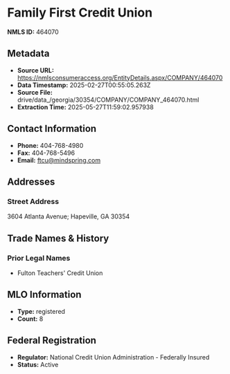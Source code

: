 # Family First Credit Union

**NMLS ID:** 464070

## Metadata
- **Source URL:** https://nmlsconsumeraccess.org/EntityDetails.aspx/COMPANY/464070
- **Data Timestamp:** 2025-02-27T00:55:05.263Z
- **Source File:** drive/data_/georgia/30354/COMPANY/COMPANY_464070.html
- **Extraction Time:** 2025-05-27T11:59:02.957938

## Contact Information
- **Phone:** 404-768-4980
- **Fax:** 404-768-5496
- **Email:** ftcu@mindspring.com

## Addresses
### Street Address
3604 Atlanta Avenue; Hapeville, GA 30354

## Trade Names & History
### Prior Legal Names
- Fulton Teachers' Credit Union

## MLO Information
- **Type:** registered
- **Count:** 8

## Federal Registration
- **Regulator:** National Credit Union Administration - Federally Insured
- **Status:** Active
